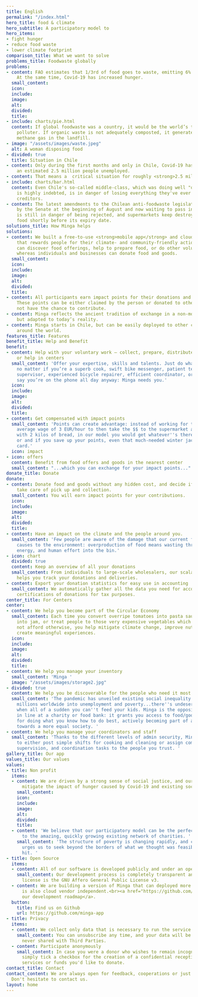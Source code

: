 ```yaml
---
title: English
permalink: "/index.html"
hero_title: food & climate
hero_subtitle: A participatory model to
hero_items:
- fight hunger
- reduce food waste
- lower climate footprint
comparison_title: What we want to solve
problems_title: Foodwaste globally
problems:
- content: FAO estimates that 1/3rd of food goes to waste, emitting 6% of global GHG.
    At the same time, Covid-19 has increased hunger.
  small_content: 
  icon: 
  include: 
  image: 
  alt: 
  divided: 
  title: 
- include: charts/pie.html
  content: If global foodwaste was a country, it would be the world’s third-biggest
    polluter. If organic waste is not adequately composted, it generates highly polluting
    methane gas in the landfill.
- image: "/assets/images/waste.jpeg"
  alt: A woman disposing food
- divided: true
  title: Situation in Chile
- content: Only during the first months and only in Chile, Covid-19 has already left
    an estimated 2.5 million people unemployed.
- content: That means a  critical situation for roughly <strong>2.5 million families</strong>.
- include: charts/bar.html
  content: Even Chile's so-called middle-class, which was doing well "on paper" but
    is highly indebted, is in danger of losing everything they've ever had to the
    creditors.
- content: The latest amendments to the Chilean anti-foodwaste legislation, approved
    by the Senate at the beginning of August and now waiting to pass in Congress,
    is still in danger of being rejected, and supermarkets keep destroying tons of
    food shortly before its expiry date.
solutions_title: How Minga helps
solutions:
- content: We built a free-to-use <strong>mobile app</strong> and cloud platform,
    that rewards people for their climate- and community-friendly action.<br>Users
    can discover food offerings, help to prepare food, or do other voluntary work,
    whereas individuals and businesses can donate food and goods.
  small_content: 
  icon: 
  include: 
  image: 
  alt: 
  divided: 
  title: 
- content: All participants earn impact points for their donations and voluntary work.
    These points can be either claimed by the person or donated to others who might
    not have the chance to contribute.
- content: Minga reflects the ancient tradition of exchange in a non-monetary system
    but adapted to today’s reality.
- content: Minga starts in Chile, but can be easily deployed to other countries all
    around the world.
features_title: Features
benefit_title: Help and Benefit
benefit:
- content: Help with your voluntary work – collect, prepare, distribute food or goods,
    or help in centers
  small_content: 'Offer your expertise, skills and talents. Just do what you love:
    no matter if you’re a superb cook, swift bike messenger, patient teacher and homework
    supervisor, experienced bicycle repairer, efficient coordinator, or if friends
    say you’re on the phone all day anyway: Minga needs you.'
  icon: 
  include: 
  image: 
  alt: 
  divided: 
  title: 
- content: Get compensated with impact points
  small_content: 'Points can create advantage: instead of working for the Chilean
    average wage of 3 EUR/hour to then take the $$ to the supermarket and come home
    with 2 kilos of bread, in our model you would get whatever''s there on that day,
    or and if you save up your points, even that much-needed winter jacket or a phone
    card.'
  icon: impact
- icon: offers
  content: Benefit from food offers and goods in the nearest center
  small_content: "...which you can exchange for your impact points..."
donate_title: Donate
donate:
- content: Donate food and goods without any hidden cost, and decide if to let us
    take care of pick up and collection.
  small_content: You will earn impact points for your contributions.
  icon: 
  include: 
  image: 
  alt: 
  divided: 
  title: 
- content: Have an impact on the climate and the people around you.
  small_content: 'Few people are aware of the damage that our current food system
    causes to the environment: overproduction of food means wasting throwing water,
    energy, and human effort into the bin.'
- icon: chart
  divided: true
  content: Keep an overview of all your donations
  small_content: From individuals to large-scale wholesalers, our scalable solution
    helps you track your donations and deliveries.
- content: Export your donation statistics for easy use in accounting
  small_content: We automatically gather all the data you need for accounting and
    certifications of donations for tax purposes.
center_title: For Centers
center:
- content: We help you become part of the Circular Economy
  small_content: Each time you convert overripe tomatoes into pasta sauce, or fruit
    into jam, or treat people to those very expensive vegetables which they could
    not afford otherwise, you help mitigate climate change, improve nutrition and
    create meaningful experiences.
  icon: 
  include: 
  image: 
  alt: 
  divided: 
  title: 
- content: We help you manage your inventory
  small_content: 'Minga '
  image: "/assets/images/storage2.jpg"
- divided: true
  content: We help you be discoverable for the people who need it most
  small_content: 'The pandemic has unveiled existing social inequality and pushes
    millions worldwide into unemployment and poverty...there''s undeserved shame associated
    when all of a sudden you can''t feed your kids. Minga is the opposite of standing
    in line at a charity or food bank: it grants you access to food/goods in exchange
    for doing what you know how to do best, actively becoming part of a creative change
    towards a more equal society. '
- content: We help you manage your coordinators and staff
  small_content: 'Thanks to the different levels of admin security, Minga allows you
    to either post simple shifts for cooking and cleaning or assign complex planning,
    supervision, and coordination tasks to the people you trust. '
gallery_title: Our app
values_title: Our values
values:
- title: Non profit
  items:
  - content: We are driven by a strong sense of social justice, and our wish is to
      mitigate the impact of hunger caused by Covid-19 and existing social inequality.
    small_content: 
    icon: 
    include: 
    image: 
    alt: 
    divided: 
    title: 
  - content: 'We believe that our participatory model can be the perfect addition
      to the amazing, quickly growing existing network of charities. '
    small_content: 'The structure of poverty is changing rapidly, and climate change
      urges us to seek beyond the borders of what we thought was feasible until Covid
      hit. '
- title: Open Source
  items:
  - content: All of our software is developed publicly and under an open source license.
    small_content: Our development process is completely transparent and our software
      license is the GNU Affero General Public License v3.
  - content: We are building a version of Minga that can deployed more easily is and
      is also cloud vendor independent.<br><a href="https://github.com/minga-app/roadmap">See
      our development roadmap</a>.
  button:
    title: Find us on Github
    url: https://github.com/minga-app
- title: Privacy
  items:
  - content: We collect only data that is necessary to run the service.
    small_content: You can unsubscribe any time, and your data will be deleted and
      never shared with Third Parties.
  - content: Participate anonymously
    small_content: In case you were a donor who wishes to remain incognito, you can
      simply tick a checkbox for the creation of a confidential reception of the goods,
      services or funds you'd like to donate.
contact_title: Contact
contact_content: We are always open for feedback, cooperations or just questions.
  Don't hesitate to contact us.
layout: home
---
```

